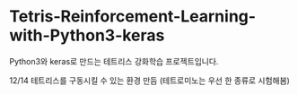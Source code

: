 # Tetris-Reinforcement-Learning-with-Python3-keras
Python3와 keras로 만드는 테트리스 강화학습 프로젝트입니다.

12/14 테트리스를 구동시킬 수 있는 환경 만듬 (테트로미노는 우선 한 종류로 시험해봄)
